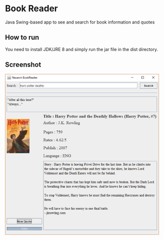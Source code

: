 # Book Reader
Java Swing-based app to see and search for book information and quotes

## How to run
You need to install JDK/JRE 8 and simply run the jar file in the dist directory.

## Screenshot
![app screentshot](https://github.com/NazaninTafreshi/book-reader/raw/master/screenshot.png)

